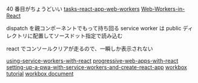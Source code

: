 40 番目がちょうどいい
[tasks-react-app-web-workers](https://www.smashingmagazine.com/2020/10/tasks-react-app-web-workers/)
[Web-Workers-in-React](https://github.com/chidimo/Web-Workers-in-React)

dispatch を親コンポーネントでもって持ち回る
service worker は public ディレクトリに配置してソースドット指定で読み込む

react でコンソールクリアが走るので、一瞬しか表示されない

[using-service-workers-with-react](https://blog.bitsrc.io/using-service-workers-with-react-27a4c5e2d1a9)
[progressive-web-apps-with-react](https://blog.bitsrc.io/build-progressive-web-apps-with-react-part-1-63f1fbc564a6)
[setting-up-a-pwa-with-service-workers-and-create-react-app](https://blog.logrocket.com/setting-up-a-pwa-with-service-workers-and-create-react-app/)
[workbox tutorial](https://developers.google.com/codelabs/workbox-lab#0)
[workbox document](https://developers.google.com/web/tools/workbox/modules/workbox-build)
